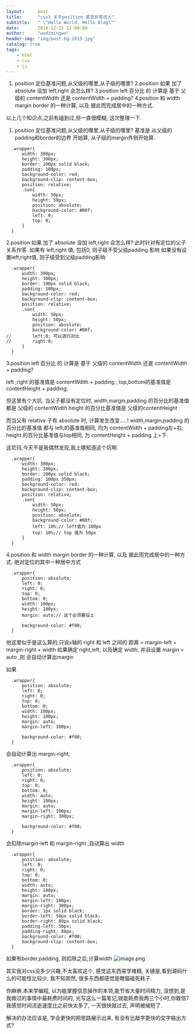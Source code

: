 ```yaml
---
layout:     post
title:      "css3 关于position 感觉非常坑人"
subtitle:   " \"Hello World, Hello Blog\""
date:       2018-12-15 12:00:00
author:     "wudimingwo"
header-img: "img/post-bg-2015.jpg"
catalog: true
tags:
    - html
    - css
    - js
---
```




1. position 定位基准问题,从父级的哪里,从子级的哪里?
2.position 如果 加了 absolute 没加 left,right 会怎么样?
3.position left 百分比 的 计算是 基于 父级的 contentWidth 还是  contentWidth + padding?
4.position 和 width margin border 的一种计算, 以及 据此而完成居中的一种方式.

以上几个知识点,之前有碰到过,但一直很模糊, 这次整理一下.

1. position 定位基准问题,从父级的哪里,从子级的哪里?
基准是 从父级的padding和border的边界 开始算,
从子级的margin外侧开始算.

```
  .wrapper{
      width: 300px;
      height: 300px;
      border: 100px solid black;
      padding: 100px;
      background-color: red;
      background-clip: content-box;
      position: relative;
      .son{
          width: 50px;
          height: 50px;
          position: absolute;
          background-color: #00f;
          left: 0;
          top: 0;
      }
  }
```

2.position 如果 加了 absolute 没加 left,right 会怎么样?
此时针对有定位的父子关系作答.
如果有 left,right 值, 包括0, 则子级不受父级padding 影响
如果没有设置left,right值, 则子级受到父级padding影响

```
  .wrapper{
      width: 300px;
      height: 300px;
      border: 100px solid black;
      padding: 100px;
      background-color: red;
      background-clip: content-box;
      position: relative;
      .son{
          width: 50px;
          height: 50px;
          position: absolute;
          background-color: #00f;
//        left:0; 可以进行对比
//        right:0;
      }
  }
```


3.position left 百分比 的 计算是 基于 父级的 contentWidth 还是  contentWidth + padding?

left ,right 的基准值是 contentWdith + padding ;
top,bottom的基准值是 contentHeight + padding;

但这里有个大坑.
当父子都没有定位时,
width,margin,padding 的百分比的基准值都是 父级的 contentWidth
height 的百分比基准值是 父级的contentHeight

而当父有 relative 子有 absolute 时,
计算发生改变.....!
width,margin,padding 的百分比的基准值 都与 left,的基准值相同,
均为 contentWidth + padding左+右;
height 的百分比基准值与top相同,
为 contentHeight + padding 上+下.

这尼玛,今天不是我偶然发现,我上哪知道这个坑啊.

```
  .wrapper{
      width: 300px;
      height: 300px;
      border: 100px solid black;
      padding: 100px 350px;
      background-color: red;
      background-clip: content-box;
      position: relative;
      .son{
          width: 50px;
          height: 50px;
          position: absolute;
          background-color: #00f;
          left: 10%;// left值为 100px
          top: 10%;// top 值为 50px
      }
  }
```


4.position 和 width margin border 的一种计算, 以及 据此而完成居中的一种方式.
绝对定位的其中一种居中方式
```
  .wrapper{
      position: absolute;
      left: 0;
      right: 0;
      top: 0;
      bottom: 0;
      width: 100px;
      height: 100px;
      margin: auto;// 这个必须要设上
      
      background-color: #f00;
  }
```
他这里似乎是这么算的,只说x轴的
right 和 left 之间的 距离 = margin-left + margin-right + width
如果确定 right,left, 以及确定 width, 并且设置 margin = auto ,则 会自动计算出margin

如果
```
  .wrapper{
      position: absolute;
      left: 0;
      right: 0;
      top: 0;
      bottom: 0;
      width: 100px;
      height: 100px;
      margin: auto;
      margin-left: 100px;
      
      background-color: #f00;
  }
```
会自动计算出 margin-right;
```
  .wrapper{
      position: absolute;
      left: 0;
      right: 0;
      top: 0;
      bottom: 0;
      width: auto;
      height: 100px;
      margin: auto;
      margin-left: 100px;
      margin-right: 300px;
      
      background-color: #f00;
  }
```
会扣除margin-left 和 margin-right ,自动算出 width

```
  .wrapper{
      position: absolute;
      left: 0;
      right: 0;
      top: 0;
      bottom: 0;
      width: auto;
      height: 100px;
      margin: auto;
      margin-left: 100px;
      margin-right: 300px;
      border: 1px solid black;
      border-left: 50px solid black;
      border-right: 80px solid black;
      padding-left: 50px;
      padding-right: 80px;
      background-color: #f00;
      background-clip: content-box;
  }
```
如果有border,padding, 则扣除之后,计算width
![image.png](https://upload-images.jianshu.io/upload_images/13637909-7e81052f02af810c.png?imageMogr2/auto-orient/strip%7CimageView2/2/w/1240)

其实我对css没多少兴趣,不太喜欢这个,
感觉这东西易学难精, 
关键是,看到源码什么的可能性比较少,
我不知其然, 很多东西都感觉是瞎猫碰死耗子.

你麻痹,本来学编程, 以为能掌握信息操作的本领,能节省大量时间精力,
没想到,是我做过的事情中最耗费时间的,
光写这么一篇笔记,就能耗费我两三个小时,你敢信?
我感觉时间流逝速度比之前快太多了,
一天很快就过去, 声明被缩短了.

解决的办法应该是, 学会更快的把思路展示出来, 有没有比敲字更快的文字输出方式?